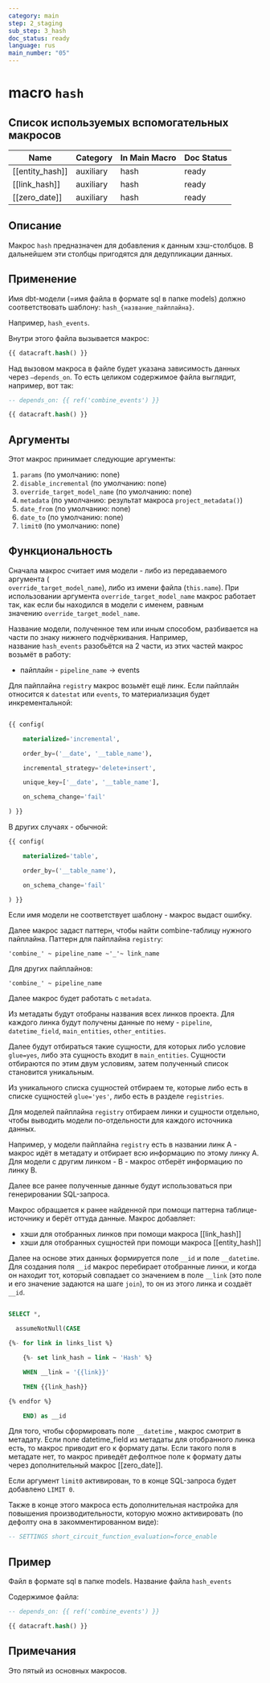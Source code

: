 ```yaml
---
category: main
step: 2_staging
sub_step: 3_hash
doc_status: ready
language: rus
main_number: "05"
---
```

# macro `hash`

## Список используемых вспомогательных макросов
| Name            | Category  | In Main Macro | Doc Status |
| --------------- | --------- | ------------- | ---------- |
| [[entity_hash]] | auxiliary | hash          | ready      |
| [[link_hash]]   | auxiliary | hash          | ready      |
| [[zero_date]]   | auxiliary | hash          | ready      |

## Описание

Макрос `hash` предназначен для добавления к данным хэш-столбцов. В дальнейшем эти столбцы пригодятся для дедупликации данных.
## Применение

Имя dbt-модели (=имя файла в формате sql в папке models) должно соответствовать шаблону:
`hash_{название_пайплайна}`.

Например, `hash_events`.

Внутри этого файла вызывается макрос:

```sql
{{ datacraft.hash() }}
```
Над вызовом макроса в файле будет указана зависимость данных через `—depends_on`. То есть целиком содержимое файла выглядит, например, вот так:
```sql
-- depends_on: {{ ref('combine_events') }}

{{ datacraft.hash() }}
```
## Аргументы

Этот макрос принимает следующие аргументы:

1. `params` (по умолчанию: none)
2.  `disable_incremental` (по умолчанию: none)
3. `override_target_model_name` (по умолчанию: none)
4. `metadata` (по умолчанию: результат макроса `project_metadata()`)
5. `date_from` (по умолчанию: none)
6. `date_to` (по умолчанию: none)
7. `limit0` (по умолчанию: none)

## Функциональность

Сначала макрос считает имя модели - либо из передаваемого аргумента (  
`override_target_model_name`), либо из имени файла (`this.name`). При использовании аргумента `override_target_model_name` макрос работает так, как если бы находился в модели с именем, равным значению `override_target_model_name`.

Название модели, полученное тем или иным способом, разбивается на части по знаку нижнего подчёркивания. Например, название `hash_events` разобьётся на 2 части, из этих частей макрос возьмёт в работу:

- пайплайн - `pipeline_name` → events

Для пайплайна `registry` макрос возьмёт ещё линк.
Если пайплайн относится к `datestat` или `events`, то материализация будет инкрементальной:

```sql

{{ config(

    materialized='incremental',

    order_by=('__date', '__table_name'),

    incremental_strategy='delete+insert',

    unique_key=['__date', '__table_name'],

    on_schema_change='fail'

) }}
```
В других случаях - обычной:

```sql
{{ config(

    materialized='table',

    order_by=('__table_name'),

    on_schema_change='fail'

) }}
```
Если имя модели не соответствует шаблону - макрос выдаст  ошибку.

Далее макрос задаст паттерн, чтобы найти combine-таблицу нужного пайплайна.
Паттерн для пайплайна `registry`:

`'combine_' ~ pipeline_name ~'_'~ link_name`

Для других пайплайнов:

`'combine_' ~ pipeline_name`

Далее макрос будет работать с `metadata`.

Из метадаты будут отобраны названия всех линков проекта. Для каждого линка будут получены данные по нему - `pipeline`, `datetime_field`, `main_entities`, `other_entities`.

Далее будут отбираться такие сущности, для которых либо условие `glue=yes`, либо эта сущность входит в `main_entities`. Сущности отбираются по этим двум условиям, затем полученный список становится уникальным.

Из уникального списка сущностей отбираем те, которые либо есть в списке сущностей `glue='yes'`, либо есть в разделе `registries`.

Для моделей пайплайна `registry` отбираем линки и сущности отдельно, чтобы выводить модели по-отдельности для каждого источника данных.

Например, у модели пайплайна `registry` есть в названии линк A - макрос идёт в метадату и отбирает всю информацию по этому линку A. Для модели с другим линком - B - макрос отберёт информацию по линку B. 

Далее все ранее полученные данные будут использоваться при генерировании SQL-запроса.

Макрос обращается к ранее найденной при помощи паттерна таблице-источнику  и берёт оттуда данные. Макрос добавляет: 
- хэши для отобранных линков при помощи макроса [[link_hash]] 
- хэши для отобранных сущностей при помощи макроса [[entity_hash]]
  
Далее на основе этих данных формируется поле `__id` и поле `__datetime`. 
Для создания поля `__id` макрос перебирает отобранные линки, и когда он находит тот, который совпадает со значением в поле `__link` (это поле и его значение задаются на шаге `join`), то он из этого линка и создаёт `__id`.

```sql

SELECT *,

  assumeNotNull(CASE

{%- for link in links_list %}

    {%- set link_hash = link ~ 'Hash' %}  

    WHEN __link = '{{link}}'

    THEN {{link_hash}}

{% endfor %}

    END) as __id
```
Для того, чтобы сформировать поле `__datetime` ,  макрос смотрит в метадату. Если поле datetime_field из метадаты для отобранного линка есть, то макрос приводит его к формату даты. Если такого поля в метадате нет, то макрос приведёт дефолтное поле к формату даты через дополнительный макрос [[zero_date]].

Если аргумент `limit0` активирован, то в конце SQL-запроса будет добавлено `LIMIT 0`.

Также в конце этого макроса есть дополнительная настройка для повышения производительности, которую можно активировать (по дефолту она в закомментированном виде):
```sql
-- SETTINGS short_circuit_function_evaluation=force_enable
```

## Пример

Файл в формате sql в папке models. Название файла `hash_events`

Содержимое файла:
```sql
-- depends_on: {{ ref('combine_events') }}

{{ datacraft.hash() }}
```

## Примечания

Это пятый из основных макросов.